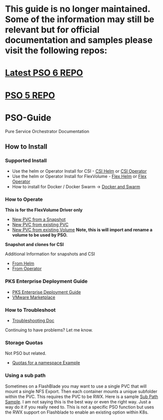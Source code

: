 # This guide is no longer maintained. Some of the information may still be relevant but for official documentation and samples please visit the following repos:
# [Latest PSO 6 REPO](https://github.com/purestorage/pso-csi)
# [PSO 5 REPO](https://github.com/purestorage/helm-charts)

# PSO-Guide

Pure Service Orchestrator Documentation

## How to Install

### Supported Install

- Use the helm or Operator Install for CSI - [CSI Helm](https://github.com/purestorage/helm-charts/tree/master/pure-csi) or [CSI Operator](https://github.com/purestorage/helm-charts/tree/master/operator-csi-plugin)
- Use the helm or Operator Install for FlexVolume - [Flex Helm](https://github.com/purestorage/helm-charts/tree/master/pure-k8s-plugin) or [Flex Operator](https://github.com/purestorage/helm-charts/tree/master/operator-k8s-plugin)
- How to install for Docker / Docker Swarm -> [Docker and Swarm](docker.md)

### How to Operate

**This is for the FlexVolume Driver only**
- [New PVC from a Snapshot](/Samples/fromsnap.yaml)
- [New PVC from existing PVC](Samples/frompvc.yaml)
- [New PVC from existing Volume](Samples/fromVol.yaml) **Note, this is will import and rename a volume to be used by PSO.**

**Snapshot and clones for CSI**

Additional Information for snapshots and CSI
- [From Helm](https://github.com/purestorage/helm-charts/tree/master/pure-csi#csi-snapshot-and-clone-features-for-kubernetes)
- [From Operator](https://github.com/purestorage/helm-charts/tree/master/operator-csi-plugin#csi-snapshot-and-clone-features-for-kubernetes)

### PKS Enterprise Deployment Guide
- [PKS Enterprise Deployment Guide](PureStorage_and_PKS_Enterprise.pdf)
- [VMware Marketplace](https://marketplace.vmware.com/vsx/solutions/pure-service-orchestrator-2-5-2?ref=search)


### How to Troubleshoot

- [Troubleshooting Doc](troubleshooting.md)

Continuing to have problems? Let me know.

### Storage Quotas

Not PSO but related.

- [Quotas for a namespace Example](quota-example/quotas.md)

### Using  a sub path

Sometimes on a FlashBlade you may want to use a single PVC that will mount a single NFS Export. Then each container mounts a unique subfolder within the PVC. This requires the PVC to be RWX. Here is a sample [Sub Path Sample](/sub-path/sub-path.md). I am not saying this is the best way or even the right way. Just a way do it if you really need to. This is not a specific PSO function but uses the RWX support on Flashblade to enable an existing option within K8s.

